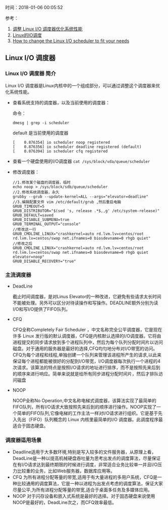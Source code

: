 时间：2018-01-06 00:05:52 

参考：

1. [调整 Linux I/O 调度器优化系统性能](https://www.ibm.com/developerworks/cn/linux/l-lo-io-scheduler-optimize-performance/index.html)
2. [Linux的IO调度](https://liwei.life/2016/03/14/linux_io_scheduler/)
3. [How to change the Linux I/O scheduler to fit your needs](https://www.techrepublic.com/article/how-to-change-the-linux-io-scheduler-to-fit-your-needs/)

## Linux I/O 调度器

### Linux I/O 调度器 简介

Linux I/O 调度器是Linux内核中的一个组成部分，可以通过调整这个调度器来优化系统性能。

* 查看系统支持的调度器，以及当前使用的调度器：

    命令：
    
    ```
    dmesg | grep -i scheduler
    ```

    default 是当前使用的调度器

    ```
    [    0.876354] io scheduler noop registered
    [    0.876356] io scheduler deadline registered (default)
    [    0.876394] io scheduler cfq registered
    ```

* 查看一个硬盘使用的I/O调度器 `cat /sys/block/vda/queue/scheduler`

* 修改调度器： 

    ```
    //1.修改某个磁盘的调度器，临时
    echo noop > /sys/block/sdb/queue/scheduler	
    //2.修改系统调度器，永久
    grubby --grub --update-kernel=ALL --args="elevator=deadline"
    //3.编辑配置文件 vim /etc/default/grub ,然后重启电脑
    GRUB_TIMEOUT=5
    GRUB_DISTRIBUTOR="$(sed 's, release .*$,,g' /etc/system-release)"
    GRUB_DEFAULT=saved
    GRUB_DISABLE_SUBMENU=true
    GRUB_TERMINAL_OUTPUT="console"
    //修改这一行
    GRUB_CMDLINE_LINUX="crashkernel=auto rd.lvm.lv=centos/root rd.lvm.lv=centos/swap net.ifnames=0 biosdevname=0 rhgb quiet"
    //修改之后
    GRUB_CMDLINE_LINUX="crashkernel=auto rd.lvm.lv=centos/root rd.lvm.lv=centos/swap net.ifnames=0 biosdevname=0 rhgb quiet elevator=noop"
    GRUB_DISABLE_RECOVERY="true"
    ```

### 主流调度器

* DeadLine  

    截止时间调度器，是对Linus Elevator的一种改进，它避免有些请求太长时间不能被处理。另外可以区分对待读操作和写操作。DEADLINE额外分别为读I/O和写I/O提供了FIFO队列。

* CFQ

    CFQ全称Completely Fair Scheduler ，中文名称完全公平调度器，它是现在许多 Linux 发行版的默认调度器，CFQ是内核默认选择的I/O调度器。它将由进程提交的同步请求放到多个进程队列中，然后为每个队列分配时间片以访问磁盘。对于通用的服务器是最好的选择,CFQ均匀地分布对I/O带宽的访问。CFQ为每个进程和线程,单独创建一个队列来管理该进程所产生的请求,以此来保证每个进程都能被很好的分配到I/O带宽，I/O调度器每次执行一个进程的4次请求。该算法的特点是按照I/O请求的地址进行排序，而不是按照先来后到的顺序来进行响应。简单来说就是给所有同步进程分配时间片，然后才排队访问磁盘

* NOOP

    NOOP全称No Operation,中文名称电梯式调度器，该算法实现了最简单的FIFO队列，所有I/O请求大致按照先来后到的顺序进行操作。NOOP实现了一个简单的FIFO队列,它像电梯的工作主法一样对I/O请求进行组织。它是基于先入先出（FIFO）队列概念的 Linux 内核里最简单的I/O 调度器。此调度程序最适合于固态硬盘。

### 调度器适用场景 

* Deadline适用于大多数环境,特别是写入较多的文件服务器，从原理上看，DeadLine是一种以提高机械硬盘吞吐量为思考出发点的调度算法，尽量保证在有I/O请求达到最终期限的时候进行调度，非常适合业务比较单一并且I/O压力比较重的业务，比如Web服务器，数据库应用等。
* CFQ 为所有进程分配等量的带宽,适用于有大量进程的多用户系统，CFQ是一种比较通用的调度算法，它是一种以进程为出发点考虑的调度算法，保证大家尽量公平,为所有进程分配等量的带宽,适合于桌面多任务及多媒体应用。
* NOOP 对于闪存设备和嵌入式系统是最好的选择。对于固态硬盘来说使用NOOP是最好的，DeadLine次之，而CFQ效率最低。

